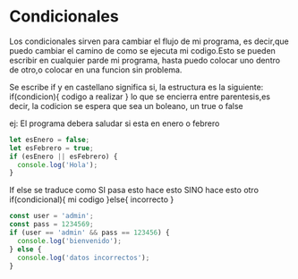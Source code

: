 # Condicionales

Los condicionales sirven para cambiar el flujo de mi programa, es decir,que puedo cambiar el camino de como se ejecuta mi codigo.Esto se pueden escribir en cualquier parde mi programa, hasta puedo colocar uno dentro de otro,o colocar en una funcion sin problema.

Se escribe if y en castellano significa si,
la estructura es la siguiente:
if(condicion){
codigo a realizar
}
lo que se encierra entre parentesis,es decir, la codicion se espera que sea un boleano, un true o false

ej:
El programa debera saludar si esta en enero o febrero

```javascript
let esEnero = false;
let esFebrero = true;
if (esEnero || esFebrero) {
  console.log('Hola');
}
```

If else se traduce como SI pasa esto hace esto SINO hace esto otro
if(condicional){
mi codigo
}else{
incorrecto
}

```javascript
const user = 'admin';
const pass = 1234569;
if (user == 'admin' && pass == 123456) {
  console.log('bienvenido');
} else {
  console.log('datos incorrectos');
}
```
